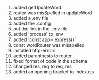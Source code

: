 1. added getUpdateWord
2. router was misSpelled in updateWord
3. added a .env file
4. added the .config
5. put the link in the .env file
6. added 'process' to .env
7. added 'const app= express()'
8. const wordRouter was misspelled
9. installed http-errors
10. added parenthesis to router
11. fixed format of code in the schema
12. changed res, req to req, res
13. added an opening bracket to index.ejs
